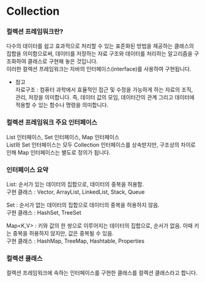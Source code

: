 # Collection
### 컬렉션 프레임워크란?
다수의 데이터를 쉽고 효과적으로 처리할 수 있는 표준화된 방법을 제공하는 클래스의 집합을 의미함으로써, 데이터를 저장하는 자료 구조와 데이터를 처리하는 알고리즘을 구조화하여 클래스로 구현해 놓은 것입니다.   
이러한 컬렉션 프레임워크는 자바의 인터페이스(interface)를 사용하여 구현됩니다.   
* 참고   
자료구조 :  컴퓨터 과학에서 효율적인 접근 및 수정을 가능하게 하는 자료의 조직, 관리, 저장을 의미합니다. 즉, 데이터 값의 모임, 데이터간의 관계 그리고 데이터에 적용할 수 있는 함수나 명령을 의미합니다.   
### 컬렉션 프레임워크 주요 인터페이스   
List 인터페이스, Set 인터페이스, Map 인터페이스   
List와 Set 인터페이스는 모두 Collection 인터페이스를 상속받지만, 구조상의 차이로 인해 Map 인터페이스는 별도로 정의가 됩니다.   
   
   
### 인터페이스 요약   
List<E>: 순서가 있는 데이터의 집합으로, 데이터의 중복을 허용함.   
  구현 클래스 : Vector, ArrayList, LinkedList, Stack, Queue   
   
Set<E> : 순서가 없는 데이터의 집합으로 데이터의 중복을 허용하지 않음.         
구현 클래스 : HashSet, TreeSet   
   
Map<K,V> : 키와 값의 한 쌍으로 이루어지는 데이터의 집합으로, 순서가 없음. 이때 키는 중복을 허용하지 않지만, 값은 중복될 수 있음.   
구현 클래스 : HashMap, TreeMap, Hashtable, Properties

### 컬렉션 클래스   
  컬렉션 프레임워크에 속하는 인터페이스를 구현한 클래스를 컬렉션 클래스라고 합니다.
